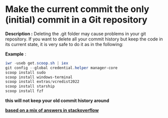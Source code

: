 # Make the current commit the only (initial) commit in a Git repository

**Description :**   Deleting the .git folder may cause problems in your git repository. If you want to delete all your commit history but keep the code in its current state, it is very safe to do it as in the following:

**Example** :

```powershell
iwr -useb get.scoop.sh | iex
git config --global credential.helper manager-core
scoop install sudo
scoop install windows-terminal
scoop install extras/vcredist2022
scoop install starship
scoop install fzf

```


**this will not keep your old commit history around**


**[based on a mix of answers in stackoverflow](https://stackoverflow.com/questions/9683279/make-the-current-commit-the-only-initial-commit-in-a-git-repository)**
